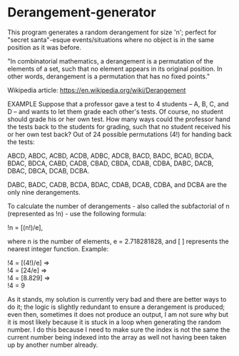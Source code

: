# Derangement-generator
This program generates a random derangement for size 'n'; perfect for "secret santa"-esque events/situations where no object is in the same position as it was before.

"In combinatorial mathematics, a derangement is a permutation of the elements of a set, such that no element appears in its original position. In other words, derangement is a permutation that has no fixed points."


Wikipedia article: https://en.wikipedia.org/wiki/Derangement

EXAMPLE
Suppose that a professor gave a test to 4 students – A, B, C, and D – and wants to let them grade each other's tests. Of course, no student should grade his or her own test. How many ways could the professor hand the tests back to the students for grading, such that no student received his or her own test back? Out of 24 possible permutations (4!) for handing back the tests:

ABCD,	ABDC,	ACBD,	ACDB,	ADBC,	ADCB,
BACD,	BADC,	BCAD,	BCDA,	BDAC,	BDCA,
CABD,	CADB,	CBAD,	CBDA,	CDAB,	CDBA,
DABC,	DACB,	DBAC,	DBCA,	DCAB,	DCBA.

DABC, BADC, CADB,	BCDA, BDAC, CDAB, DCAB, CDBA, and DCBA are the only nine derangements.

To calculate the number of derangements - also called the subfactorial of n (represented as !n) - use the following formula:

!n = [(n!)/e],

where n is the number of elements, e = 2.718281828, and [ ] represents the nearest integer function. Example:

!4 = [(4!)/e]  =>  
!4 = [24/e]    =>  
!4 = [8.829]   =>  
!4 = 9






As it stands, my solution is currently very bad and there are better ways to do it; the logic is slightly redundant to ensure a derangement is produced; even then, sometimes it does not produce an output, I am not sure why but it is most likely because it is stuck in a loop when generating the random number. I do this because I need to make sure the index is not the same the current number being indexed into the array as well not having been taken up by another number already.
